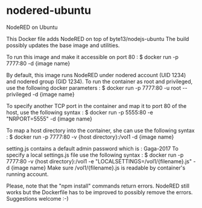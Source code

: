 # nodered-ubuntu
NodeRED on Ubuntu 

This Docker file adds NodeRED on top of byte13/nodejs-ubuntu
The build possibly updates the base image and utilities.

To run this image and make it accessible on port 80 :
$ docker run -p 7777:80 -d {image name} 

By default, this image runs NodeRED under nodered account (UID 1234) and nodered group (GID 1234).
To run the container as root and privileged, use the following docker parameters :
$ docker run -p 7777:80 -u root --privileged -d {image name}

To specify another TCP port in the container and map it to port 80 of the host, use the following syntax :
$ docker run -p 5555:80 -e "NRPORT=5555" -d {image name}

To map a host directory into the container, she can use the following syntax :
$ docker run -p 7777:80 -v {host directory}:/vol1 -d {image name} 

setting.js contains a default admin password which is : Gaga-2017
To specify a local settings.js file use the following syntax :
$ docker run -p 7777:80 -v {host directory}:/vol1 -e "LOCALSETTINGS=/vol1/{filename}.js" -d {image name} 
Make sure /vol1/{filename}.js is readable by container's running account.

Please, note that the "npm install" commands return errors.
NodeRED still works but the Dockerfile has to be improved to possibly remove the errors.
Suggestions welcome :-)
